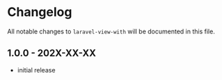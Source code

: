# Changelog

All notable changes to `laravel-view-with` will be documented in this file.

## 1.0.0 - 202X-XX-XX

- initial release
